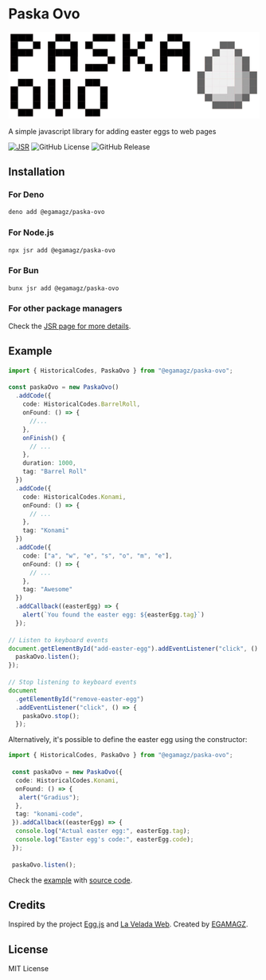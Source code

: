 # Paska Ovo

![Paska](./img/paska-logo.png)

A simple javascript library for adding easter eggs to web pages

[![JSR](https://jsr.io/badges/@egamagz/paska-ovo)](https://jsr.io/@egamagz/paska-ovo)
![GitHub License](https://img.shields.io/github/license/egamagz/paska-ovo)
![GitHub Release](https://img.shields.io/github/v/release/egamagz/paska-ovo)

## Installation

### For Deno

```bash
deno add @egamagz/paska-ovo
```

### For Node.js

```bash
npx jsr add @egamagz/paska-ovo
```

### For Bun

```bash
bunx jsr add @egamagz/paska-ovo
```

### For other package managers

Check the [JSR page for more details](https://jsr.io/@egamagz/paska-ovo).

## Example

```typescript
import { HistoricalCodes, PaskaOvo } from "@egamagz/paska-ovo";

const paskaOvo = new PaskaOvo()
  .addCode({
    code: HistoricalCodes.BarrelRoll,
    onFound: () => {
      //...
    },
    onFinish() {
      // ...
    },
    duration: 1000,
    tag: "Barrel Roll"
  })
  .addCode({
    code: HistoricalCodes.Konami,
    onFound: () => {
      // ...
    },
    tag: "Konami"
  })
  .addCode({
    code: ["a", "w", "e", "s", "o", "m", "e"],
    onFound: () => {
      // ...
    },
    tag: "Awesome"
  })
  .addCallback((easterEgg) => {
    alert(`You found the easter egg: ${easterEgg.tag}`)
  });

// Listen to keyboard events
document.getElementById("add-easter-egg").addEventListener("click", () => {
  paskaOvo.listen();
});

// Stop listening to keyboard events
document
  .getElementById("remove-easter-egg")
  .addEventListener("click", () => {
    paskaOvo.stop();
  });
```

Alternatively, it's possible to define the easter egg using the constructor:

```typescript
import { HistoricalCodes, PaskaOvo } from "@egamagz/paska-ovo";

 const paskaOvo = new PaskaOvo({
  code: HistoricalCodes.Konami,
  onFound: () => {
   alert("Gradius");
  },
  tag: "konami-code",
 }).addCallback((easterEgg) => {
  console.log("Actual easter egg:", easterEgg.tag);
  console.log("Easter egg's code:", easterEgg.code);
 });

 paskaOvo.listen();
```

Check the [example](https://egamagz.github.io/paska-ovo/) with [source code](https://github.com/EGAMAGZ/paska-ovo/tree/master/example).

## Credits

Inspired by the project [Egg.js](https://github.com/mikeflynn/egg.js) and [La Velada Web](https://github.com/midudev/la-velada-web-oficial). Created by [EGAMAGZ](https://github.com/EGAMAGZ).

## License

MIT License
